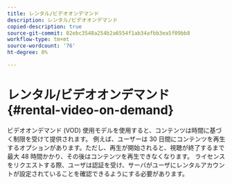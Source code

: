 ```yaml
---
title: レンタル/ビデオオンデマンド
description: レンタル/ビデオオンデマンド
copied-description: true
source-git-commit: 02ebc3548a254b2a6554f1ab34afbb3ea5f09bb8
workflow-type: tm+mt
source-wordcount: '76'
ht-degree: 0%

---
```


# レンタル/ビデオオンデマンド {#rental-video-on-demand}

ビデオオンデマンド (VOD) 使用モデルを使用すると、コンテンツは時間に基づく制限を受けて提供されます。 例えば、ユーザーは 30 日間にコンテンツを再生するオプションがあります。ただし、再生が開始されると、視聴が終了するまで最大 48 時間かかり、その後はコンテンツを再生できなくなります。 ライセンスをリクエストする際、ユーザは認証を受け、サーバがユーザにレンタルアカウントが設定されていることを確認できるようにする必要があります。
